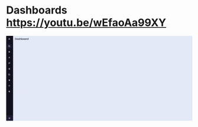 # Dashboards https://youtu.be/wEfaoAa99XY
<p align="center">
  <img src="preview.png" alt="preview del proyecto" max-width="1600">
</p>